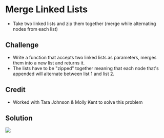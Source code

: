 # Merge Linked Lists

- Take two linked lists and zip them together (merge while alternating nodes from each list)

## Challenge

- Write a function that accepts two linked lists as parameters, merges them into a new list and returns it. 
- The lists have to be "zipped" together meaning that each node that's appended will alternate between list 1 and list 2.

## Credit

- Worked with Tara Johnson & Molly Kent to solve this problem

## Solution
![](assets/whiteboard-08-2.jpg)